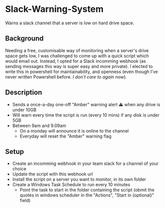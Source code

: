 # Slack-Warning-System

Warns a slack channel that a server is low on hard drive space.

## Background

Needing a free, customisable way of monitoring when a server's drive space gets low, I was challenged to come up with a quick script which would email out. Instead, I opted for a Slack incomming webhook (as sending messages this way is super easy and more private). I elected to write this in powershell for maintainability, and openness (even though I've never written Powershell before. _I don't care to again now_).

## Description

* Sends a once-a-day one-off "Amber" warning alert :warning: when any drive is under 10GB
* Will warn every time the script is run (every 10 mins) if any disk is under 5GB
* Between 9am and 9.09am
  * On a monday will announce it is online to the channel
  * Everyday will reset the "Amber" warning flag

## Setup

* Create an incomming webhook in your team slack for a channel of your choice
* Update the script with this webhook url
* Install the script on a server you want to monitor, in its own folder
* Create a Windows Task Schedule to run every 10 minutes
  * Point the task to start in the folder containing the script (obmit the quotes in windows scheduler in the "Actions", "Start in (optional)" field)